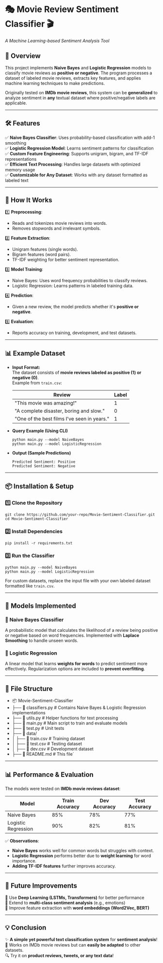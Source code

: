 🎭 Movie Review Sentiment Classifier 🎬
=======================================

*A Machine Learning-based Sentiment Analysis Tool*

📌 Overview
-----------

This project implements **Naive Bayes** and **Logistic Regression** models to classify movie reviews as **positive or negative**. The program processes a dataset of labeled movie reviews, extracts key features, and applies machine learning techniques to make predictions.

Originally tested on **IMDb movie reviews**, this system can be **generalized** to analyze sentiment in **any** textual dataset where positive/negative labels are applicable.

* * * * *

🛠 Features
-----------

✅ **Naive Bayes Classifier**: Uses probability-based classification with add-1 smoothing\
✅ **Logistic Regression Model**: Learns sentiment patterns for classification\
✅ **Custom Feature Engineering**: Supports unigram, bigram, and TF-IDF representations\
✅ **Efficient Text Processing**: Handles large datasets with optimized memory usage\
✅ **Customizable for Any Dataset**: Works with any dataset formatted as labeled text

* * * * *

🚀 How It Works
---------------

1️⃣ **Preprocessing**:

-   Reads and tokenizes movie reviews into words.
-   Removes stopwords and irrelevant symbols.

2️⃣ **Feature Extraction**:

-   Unigram features (single words).
-   Bigram features (word pairs).
-   TF-IDF weighting for better sentiment representation.

3️⃣ **Model Training**:

-   Naive Bayes: Uses word frequency probabilities to classify reviews.
-   Logistic Regression: Learns patterns in labeled training data.

4️⃣ **Prediction**:

-   Given a new review, the model predicts whether it's **positive or negative**.

5️⃣ **Evaluation**:

-   Reports accuracy on training, development, and test datasets.

* * * * *

📊 Example Dataset
------------------

-   **Input Format:**\
    The dataset consists of **movie reviews labeled as positive (1) or negative (0)**.\
    Example from `train.csv`:

    | Review | Label |
    | --- | --- |
    | "This movie was amazing!" | 1 |
    | "A complete disaster, boring and slow." | 0 |
    | "One of the best films I've seen in years." | 1 |

-   **Query Example (Using CLI)**

    `python main.py --model NaiveBayes`  
    `python main.py --model LogisticRegression`

-   **Output (Sample Predictions)**

    `Predicted Sentiment: Positive`  
    `Predicted Sentiment: Negative`

* * * * *

📦 Installation & Setup
-----------------------

### 1️⃣ Clone the Repository

`git clone https://github.com/your-repo/Movie-Sentiment-Classifier.git`  
`cd Movie-Sentiment-Classifier`

### 2️⃣ Install Dependencies

`pip install -r requirements.txt`

### 3️⃣ Run the Classifier

`python main.py --model NaiveBayes`  
`python main.py --model LogisticRegression`

For custom datasets, replace the input file with your own labeled dataset formatted like `train.csv`.

* * * * *

🧠 Models Implemented
---------------------

### 🔹 **Naive Bayes Classifier**

A probabilistic model that calculates the likelihood of a review being positive or negative based on word frequencies. Implemented with **Laplace Smoothing** to handle unseen words.

### 🔹 **Logistic Regression**

A linear model that learns **weights for words** to predict sentiment more effectively. Regularization options are included to **prevent overfitting**.

* * * * *

📂 File Structure
-----------------

- 📦 Movie-Sentiment-Classifier
- ├── 📄 classifiers.py      # Contains Naive Bayes & Logistic Regression implementations
- ├── 📄 utils.py           # Helper functions for text processing
- ├── 📄 main.py            # Main script to train and evaluate models
- ├── 📄 test.py            # Unit tests
- ├── 📂 data/
- │   ├── 📄 train.csv      # Training dataset
- │   ├── 📄 test.csv       # Testing dataset
- │   ├── 📄 dev.csv        # Development dataset
- ├── 📄 README.md          # This file`

* * * * *

📊 Performance & Evaluation
---------------------------

The models were tested on **IMDb movie reviews dataset**:

| Model | Train Accuracy | Dev Accuracy | Test Accuracy |
| --- | --- | --- | --- |
| Naive Bayes | 85% | 78% | 77% |
| Logistic Regression | 90% | 82% | 81% |

✅ **Observations**:

-   **Naive Bayes** works well for common words but struggles with context.
-   **Logistic Regression** performs better due to **weight learning** for word importance.
-   **Adding TF-IDF features** further improves accuracy.

* * * * *

🎯 Future Improvements
----------------------

🔹 Use **Deep Learning (LSTMs, Transformers)** for better performance\
🔹 Extend to **multi-class sentiment analysis** (e.g., emotions)\
🔹 Improve feature extraction with **word embeddings (Word2Vec, BERT)**

* * * * *

💡 Conclusion
-------------

✨ **A simple yet powerful text classification system** for **sentiment analysis**!\
🚀 Works on IMDb movie reviews but can **easily be adapted** to other datasets.\
🔍 Try it on **product reviews, tweets, or any text data**!

